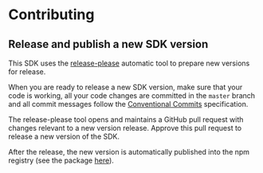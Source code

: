 # Contributing

## Release and publish a new SDK version

This SDK uses the [release-please](https://github.com/google-github-actions/release-please-action) automatic tool to prepare new versions for release.

When you are ready to release a new SDK version, make sure that your code is working, all your code changes are committed in the `master` branch and all commit messages follow the [Conventional Commits](https://conventionalcommits.org) specification.

The release-please tool opens and maintains a GitHub pull request with changes relevant to a new version release. Approve this pull request to release a new version of the SDK.

After the release, the new version is automatically published into the npm registry (see the package [here](https://www.npmjs.com/package/buttercms)).